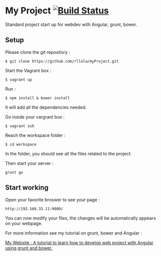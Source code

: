 # My Project [![Build Status](https://travis-ci.org/rllola/myProject.svg?branch=master)](https://travis-ci.org/rllola/myProject)

Standard project start up for webdev with Angular, grunt, bower.

## Setup

Please clone the git repository :

```
$ git clone https://github.com/rllola/myProject.git
```

Start the Vagrant box :

```
$ vagrant up
```

Run :
```
$ npm install & bower install
```

It will add all the dependencies needed.

Go inside your vargrant box :

```
$ vagrant ssh
```

Reach the workspace folder :

```
$ cd workspace
```

In the folder, you should see all the files related to the project.

Then start your server :
```
grunt go
```

## Start working

Open your favorite broswer to see your page :
```
http://192.168.33.11:9000/
```

You can now modify your files, the changes will be automatically appears on your webpage.

For more information see my tutorial on grunt, bower and Angular :

[My Website : A tutorial to learn how to develop web project with Angular using grunt and bower.](https://github.com/rllola/myWebsite/wiki)
